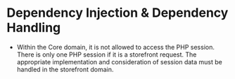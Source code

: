# Dependency Injection & Dependency Handling

* Within the Core domain, it is not allowed to access the PHP session. There is only one PHP session if it is a storefront request. The appropriate implementation and consideration of session data must be handled in the storefront domain.

